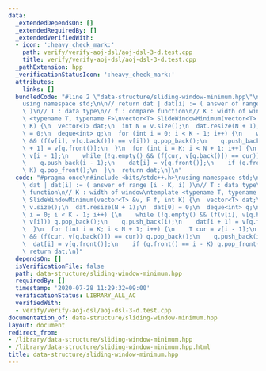 ```yaml
---
data:
  _extendedDependsOn: []
  _extendedRequiredBy: []
  _extendedVerifiedWith:
  - icon: ':heavy_check_mark:'
    path: verify/verify-aoj-dsl/aoj-dsl-3-d.test.cpp
    title: verify/verify-aoj-dsl/aoj-dsl-3-d.test.cpp
  _pathExtension: hpp
  _verificationStatusIcon: ':heavy_check_mark:'
  attributes:
    links: []
  bundledCode: "#line 2 \"data-structure/sliding-window-minimum.hpp\"\n#include <bits/stdc++.h>\n\
    using namespace std;\n\n// return dat | dat[i] := ( answer of range [i - K, i)\
    \ )\n// T : data type\n// f : compare function\n// K : width of window\ntemplate\
    \ <typename T, typename F>\nvector<T> SlideWindowMinimum(vector<T> &v, F f, int\
    \ K) {\n  vector<T> dat;\n  int N = v.size();\n  dat.resize(N + 1);\n  dat[0]\
    \ = 0;\n  deque<int> q;\n  for (int i = 0; i < K - 1; i++) {\n    while (!q.empty()\
    \ && (f(v[i], v[q.back()]) == v[i])) q.pop_back();\n    q.push_back(i);\n    dat[i\
    \ + 1] = v[q.front()];\n  }\n  for (int i = K; i < N + 1; i++) {\n    T cur =\
    \ v[i - 1];\n    while (!q.empty() && (f(cur, v[q.back()]) == cur)) q.pop_back();\n\
    \    q.push_back(i - 1);\n    dat[i] = v[q.front()];\n    if (q.front() == i -\
    \ K) q.pop_front();\n  }\n  return dat;\n}\n"
  code: "#pragma once\n#include <bits/stdc++.h>\nusing namespace std;\n\n// return\
    \ dat | dat[i] := ( answer of range [i - K, i) )\n// T : data type\n// f : compare\
    \ function\n// K : width of window\ntemplate <typename T, typename F>\nvector<T>\
    \ SlideWindowMinimum(vector<T> &v, F f, int K) {\n  vector<T> dat;\n  int N =\
    \ v.size();\n  dat.resize(N + 1);\n  dat[0] = 0;\n  deque<int> q;\n  for (int\
    \ i = 0; i < K - 1; i++) {\n    while (!q.empty() && (f(v[i], v[q.back()]) ==\
    \ v[i])) q.pop_back();\n    q.push_back(i);\n    dat[i + 1] = v[q.front()];\n\
    \  }\n  for (int i = K; i < N + 1; i++) {\n    T cur = v[i - 1];\n    while (!q.empty()\
    \ && (f(cur, v[q.back()]) == cur)) q.pop_back();\n    q.push_back(i - 1);\n  \
    \  dat[i] = v[q.front()];\n    if (q.front() == i - K) q.pop_front();\n  }\n \
    \ return dat;\n}"
  dependsOn: []
  isVerificationFile: false
  path: data-structure/sliding-window-minimum.hpp
  requiredBy: []
  timestamp: '2020-07-28 11:29:32+09:00'
  verificationStatus: LIBRARY_ALL_AC
  verifiedWith:
  - verify/verify-aoj-dsl/aoj-dsl-3-d.test.cpp
documentation_of: data-structure/sliding-window-minimum.hpp
layout: document
redirect_from:
- /library/data-structure/sliding-window-minimum.hpp
- /library/data-structure/sliding-window-minimum.hpp.html
title: data-structure/sliding-window-minimum.hpp
---
```

